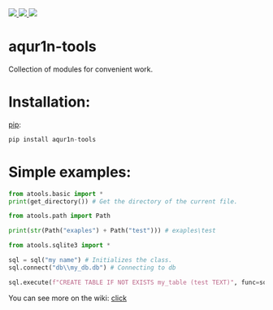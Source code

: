 <a href="https://github.com/aqur1n-lab/aqur1n-tools/blob/main/LICENSE">
    <img src="https://img.shields.io/badge/license-MIT-blue.svg"/>
</a>
<a href="https://github.com/aqur1n-lab/aqur1n-tools/blob/main/atools/__init__.py">
    <img src="https://img.shields.io/badge/version-2022.2.24A-yellow.svg"/>
</a>
<a href="https://github.com/aqur1n-lab/aqur1n-tools/blob/main/atools/__init__.py">
    <img src="https://img.shields.io/badge/python-3.5+-blue.svg"/>
</a>

# aqur1n-tools
Collection of modules for convenient work.

# Installation:
[pip](https://pypi.org/project/aqur1n-tools/#description):
```python
pip install aqur1n-tools
```

# Simple examples:
```python
from atools.basic import *
print(get_directory()) # Get the directory of the current file.
```
```python
from atools.path import Path

print(str(Path("exaples") + Path("test"))) # exaples\test
```
```python
from atools.sqlite3 import *

sql = sql("my name") # Initializes the class.
sql.connect("db\\my_db.db") # Connecting to db

sql.execute(f"CREATE TABLE IF NOT EXISTS my_table (test TEXT)", func=sql.commit) # Executes the query and calls the sql.commit function
```
You can see more on the wiki: [click](https://github.com/aqur1n-lab/aqur1n-tools/wiki)
